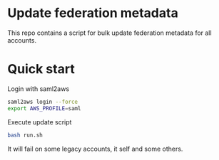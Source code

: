 # Update federation metadata
This repo contains a script for bulk update federation metadata for all accounts.

# Quick start
Login with saml2aws
```bash
saml2aws login --force
export AWS_PROFILE=saml
```
Execute update script
```bash
bash run.sh
```
It will fail on some legacy accounts, it self and some others.